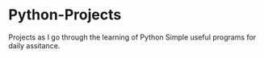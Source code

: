 # Python-Projects
Projects as I go through the learning of Python
Simple useful programs for daily assitance. 
